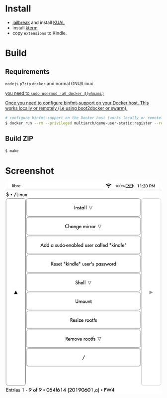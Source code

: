 # Install

* [jailbreak](https://www.mobileread.com/forums/forumdisplay.php?f=150) and install [KUAL](https://www.mobileread.com/forums/showthread.php?t=203326)
* install [kterm](https://github.com/bfabiszewski/kterm/releases)
* copy `extensions` to Kindle.

# Build

## Requirements

`nodejs` `p7zip` `docker` and normal GNU/Linux

[you need to `sudo usermod -aG docker $(whoami)`](https://stackoverflow.com/questions/21871479/docker-cant-connect-to-docker-daemon)

[Once you need to configure binfmt-support on your Docker host. This works locally or remotely (i.e using boot2docker or swarm).](https://github.com/multiarch/alpine)

```bash
# configure binfmt-support on the Docker host (works locally or remotely, i.e: using boot2docker)
$ docker run --rm --privileged multiarch/qemu-user-static:register --reset
```

## Build ZIP

```bash
$ make
```

# Screenshot

![screenshot 1](./screenshot/screenshot_2019_07_16T23_20_24+0800.png)
